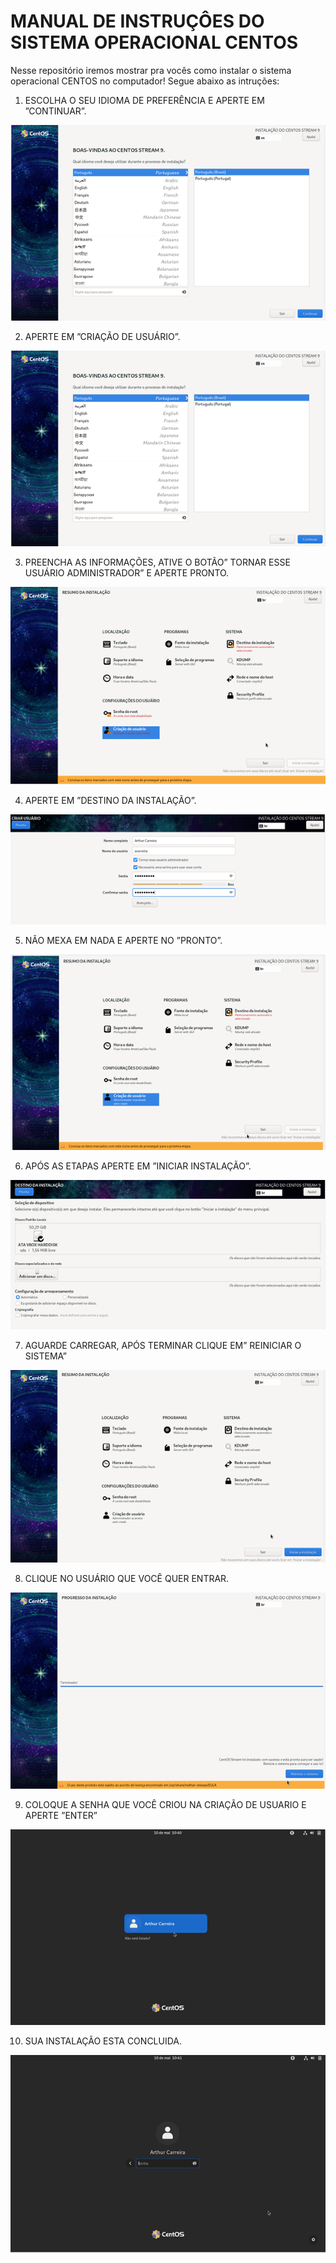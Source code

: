 # MANUAL DE INSTRUÇÔES DO SISTEMA OPERACIONAL CENTOS
Nesse repositório iremos mostrar pra vocês como instalar o sistema operacional CENTOS no computador! Segue abaixo as intruções:

01) ESCOLHA O SEU IDIOMA DE PREFERÊNCIA E APERTE EM ”CONTINUAR”. 

![alt text](image.png)

02) APERTE EM ”CRIAÇÃO DE USUÁRIO”.

![alt text](image-1.png)

03) PREENCHA AS INFORMAÇÕES, ATIVE O BOTÃO” TORNAR ESSE USUÁRIO ADMINISTRADOR” E APERTE PRONTO.

![alt text](image-2.png)

04) APERTE EM ”DESTINO DA INSTALAÇÃO”.

![alt text](image-3.png)

05) NÃO MEXA EM NADA E APERTE NO ”PRONTO”.

![alt text](image-4.png)

06) APÓS AS ETAPAS APERTE EM ”INICIAR INSTALAÇÃO”.

![alt text](image-5.png)

07) AGUARDE CARREGAR, APÓS TERMINAR CLIQUE EM” REINICIAR O SISTEMA”

![alt text](image-6.png)

08) CLIQUE NO USUÁRIO QUE VOCÊ QUER ENTRAR.

![alt text](image-7.png)

09) COLOQUE A SENHA QUE VOCÊ CRIOU NA CRIAÇÃO DE USUARIO E APERTE ”ENTER”

![alt text](image-8.png)

10) SUA INSTALAÇÃO ESTA CONCLUIDA.

![alt text](image-9.png)
